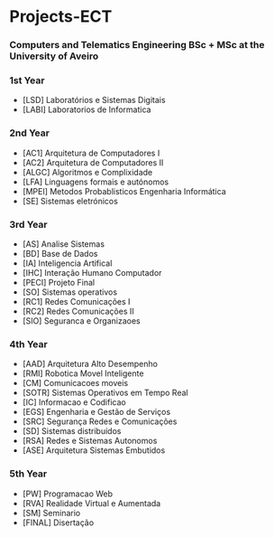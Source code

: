 # Projects-ECT

### Computers and Telematics Engineering BSc + MSc at the University of Aveiro

### 1st Year
- [LSD] Laboratórios e Sistemas Digitais
- [LABI] Laboratorios de Informatica

### 2nd Year
- [AC1] Arquitetura de Computadores I
- [AC2] Arquitetura de Computadores II
- [ALGC] Algoritmos e Complixidade
- [LFA] Linguagens formais e autónomos
- [MPEI] Metodos Probablisticos Engenharia Informática
- [SE] Sistemas eletrónicos

### 3rd Year
- [AS] Analise Sistemas
- [BD] Base de Dados
- [IA] Inteligencia Artifical
- [IHC] Interação Humano Computador
- [PECI] Projeto Final
- [SO] Sistemas operativos
- [RC1] Redes Comunicações I
- [RC2] Redes Comunicações II
- [SIO] Seguranca e Organizaoes

### 4th Year
- [AAD] Arquitetura Alto Desempenho
- [RMI] Robotica Movel Inteligente
- [CM] Comunicacoes moveis
- [SOTR] Sistemas Operativos em Tempo Real
- [IC] Informacao e Codificao
- [EGS] Engenharia e Gestão de Serviços
- [SRC] Segurança Redes e Comunicações
- [SD] Sistemas distribuídos
- [RSA] Redes e Sistemas Autonomos
- [ASE] Arquitetura Sistemas Embutidos

### 5th Year
- [PW] Programacao Web
- [RVA] Realidade Virtual e Aumentada
- [SM] Seminario
- [FINAL] Disertação
